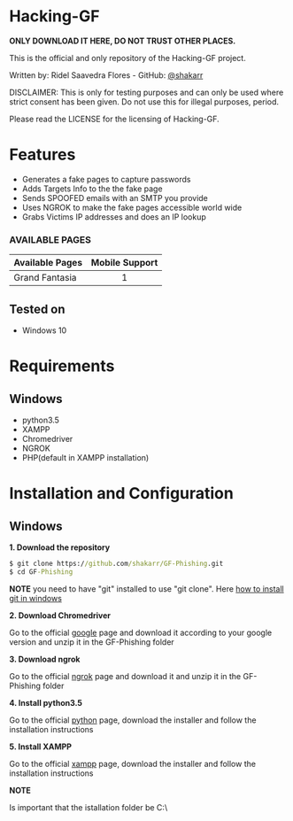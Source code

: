 # Hacking-GF


**ONLY DOWNLOAD IT HERE, DO NOT TRUST OTHER PLACES.**

This is the official and only repository of the Hacking-GF project.

Written by: Ridel Saavedra Flores - GitHub: [@shakarr](https://github.com/shakarr)

DISCLAIMER: This is only for testing purposes and can only be used where strict consent has been given. Do not use this for illegal purposes, period.

Please read the LICENSE for the licensing of Hacking-GF.

# Features

* Generates a fake pages to capture passwords
* Adds Targets Info to the the fake page
* Sends SPOOFED emails with an SMTP you provide
* Uses NGROK to make the fake pages accessible world wide
* Grabs Victims IP addresses and does an IP lookup

### AVAILABLE PAGES

|Available Pages|Mobile Support|
|:---|:---:|
|Grand Fantasia|1|

## Tested on

* Windows 10 

# Requirements

## Windows

- python3.5
- XAMPP
- Chromedriver
- NGROK
- PHP(default in XAMPP installation)

# Installation and Configuration

## Windows
**1. Download the repository**
```cmd
$ git clone https://github.com/shakarr/GF-Phishing.git
$ cd GF-Phishing
```
**NOTE**
you need to have "git" installed to use "git clone". Here [how to install git in windows](https://git-scm.com/book/es/v2/Inicio---Sobre-el-Control-de-Versiones-Instalaci%C3%B3n-de-Git)

**2. Download Chromedriver**

Go to the official [google](https://sites.google.com/a/chromium.org/chromedriver/downloads) page and download it according to your google version and unzip it in the GF-Phishing folder

**3. Download ngrok**

Go to the official [ngrok](https://ngrok.com/download) page and download it and unzip it in the GF-Phishing folder

**4. Install python3.5**

Go to the official [python](https://www.python.org/downloads/release/python-350/) page, download the installer and follow the installation instructions

**5. Install XAMPP**

Go to the official [xampp](https://www.apachefriends.org/es/index.html) page, download the installer and follow the installation instructions

**NOTE**

Is important that the istallation folder be C:\